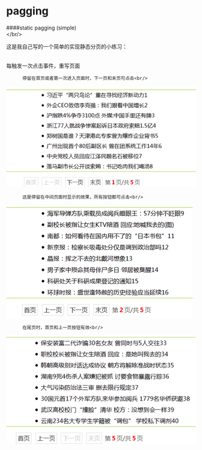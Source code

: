 # pagging
####static pagging (simple)<br/></br/>

这是我自己写的一个简单的实现静态分页的小练习：<br/><br/>

每触发一次点击事件，重写页面

          停留在首页或者第一次进入页面时，下一页和末页可点击<br/>
![](https://github.com/mikaZJ/pagging/raw/master/images/index.png)


          这是停留在中间页面时显示的效果，所有按钮都可点击<br/>
![](https://github.com/mikaZJ/pagging/raw/master/images/nextpage.png)


          在尾页时，首页和上一页按钮有效<br/>
![](https://github.com/mikaZJ/pagging/raw/master/images/prev.png)
